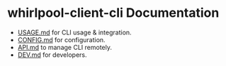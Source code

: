 # whirlpool-client-cli Documentation

- [USAGE.md](USAGE.md) for CLI usage & integration.
- [CONFIG.md](CONFIG.md) for configuration.
- [API.md](API.md) to manage CLI remotely. 
- [DEV.md](DEV.md) for developers. 

